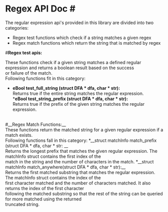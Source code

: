  # Regex API Doc #<br />
The regular expression api's provided in this library are divided into two categories:
* Regex test functions which check if a string matches a given regex
* Regex match functions which return the string that is matched by regex<br />

 #__Regex test apis:__<br />

These functions check if a given string matches a defined regular expression and returns a boolean result based on the success<br />
or failure of the match.<br />
Following functions fit in this category:
  * __eBool test_full_string (struct DFA * dfa, char * str):__<br />
    Returns true if the entire string matches the regular expression.<br />
  *__eBool test_string_prefix (struct DFA * dfa, char * str):__<br />
    Returns true if the prefix of the given string matches the regular expression.<br />
<br />
#__Regex Match Functions:__<br />
These functions return the matched string for a given regular expression if a match exists.<br />
Following functions fall in this category:
 *__struct matchInfo match_prefix (struct DFA * dfa, char * str: __<br />
    Returns the longest prefix that matches the given regular expression. The matchInfo struct contains the first index of the<br />match in the string and the number of characters in the match.
 *__struct matchInfo match_anywhere(struct DFA * dfa, char * str):__ <br />
    Returns the first matched substring that matches the regular expression. The matchInfo struct contains the index of the<br /> first character matched and the number of characters matched. It also returns the index of the first character <br /> following the matched substring so that the rest of the string can be queried for more matched using the returned<br /> truncated string. 
